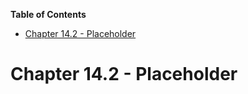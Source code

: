<!-- START doctoc generated TOC please keep comment here to allow auto update -->
<!-- DON'T EDIT THIS SECTION, INSTEAD RE-RUN doctoc TO UPDATE -->
**Table of Contents**

- [Chapter 14.2 - Placeholder](#chapter-142---placeholder)

<!-- END doctoc generated TOC please keep comment here to allow auto update -->

# Chapter 14.2 - Placeholder
